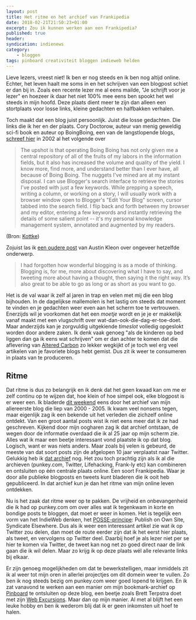 ```yaml
---
layout: post
title: Het ritme en het archief van Frankipedia
date: 2018-02-21T21:50:23+01:00
excerpt: Zou ik kunnen werken aan een Frankipedia? 
published: true
header:
syndication: indienews
category: 
    - bloggen
tags: pinboard creativiteit bloggen indieweb helden
---
```

Lieve lezers, vreest niet! Ik ben er nog steeds en ik ben nog altijd online. Echter, het leven haalt me soms in en het schrijven van een blogpost schiet er dan bij in. Zoals een recente lezer me al eens mailde, "Je schrijft voor je lezer" en hoezeer ik daar het niet 100% mee eens ben spookt het wel steeds in mijn hoofd. Deze plaats dient meer te zijn dan alleen een stortplaats voor losse links, kleine gedachten en halfbakken verhalen. 

Toch maakt dat een blog juist persoonlijk. Juist die losse gedachten. Die links die ik her en der plaats. Cory Doctorow, auteur van menig geweldig sci-fi book en auteur op BoingBoing, een van de langstlopende blogs, [schreef hier](http://archive.oreilly.com/pub/a/javascript/2002/01/01/cory.html) in 2002 al het volgende over

>The upshot is that operating Boing Boing has not only given me a central repository of all of the fruits of my labors in the information fields, but it also has increased the volume and quality of the yield. I know more, find more, and understand better than I ever have, all because of Boing Boing. 
>The nuggets I've mined are at my instant disposal. I can use Blogger's search interface to retrieve the stories I've posted with just a few keywords. While prepping a speech, writing a column, or working on a story, I will usually work with a browser window open to Blogger's "Edit Your Blog" screen, cursor tabbed into the search field. I flip back and forth between my browser and my editor, entering a few keywords and instantly retrieving the details of some salient point -- it's my personal knowledge management system, annotated and augmented by my readers. 

(Bron: [Kottke](https://kottke.org/18/02/why-do-we-forget-most-of-what-we-read-and-watch))

Zojuist las ik [een oudere post](https://austinkleon.com/2017/11/20/a-few-notes-on-daily-blogging/) van Austin Kleon over ongeveer hetzelfde onderwerp. 
>I had forgotten how wonderful blogging is as a mode of thinking. Blogging is, for me, more about discovering what I have to say, and tweeting more about having a thought, then saying it the right way. It’s also great to be able to go as long or as short as you want to go.

Het is de val waar ik zelf al jaren in trap en velen met mij die een blog bijhouden. In de dagelijkse mallemolen is het lastig om steeds dat moment te vinden en je gedachten weer even aan het scherm toe te vertrouwen. Enerzijds wil je voorkomen dat het een _moetje_ wordt en je je er makkelijk vanaf maakt met een vlugschrift over wat-dan-ook-die-dag-er-toe-doet. Maar anderzijds kan je zorgvuldig uitgekiende _timeslot_ volledig opgeslokt worden door andere zaken. Ik denk vaak genoeg "als de kinderen op bed liggen dan ga ik eens wat schrijven" om er dan achter te komen dat die aflevering van [Altered Carbon](https://en.wikipedia.org/wiki/Altered_Carbon_(TV_series)) zo lekker wegkijkt of je toch wel erg veel artikelen van je favoriete blogs hebt gemist. Dus zit ik weer te consumeren in plaats van te produceren. 

## Ritme

Dat ritme is dus zo belangrijk en ik denk dat het geen kwaad kan om me er zelf continu op te wijzen dat, hoe klein of hoe simpel ook, elke blogpost is er weer een. Ik bladerde [dit weekend](/pivot/) eens door het archief van mijn allereerste blog die liep van 2000 - 2005. Ik kwam veel nonsens tegen, maar eigenlijk zag ik een bekende uit het verleden die zichzelf online ontdekt. Van een groot aantal posts wist ik niet eens meer dat ik ze had geschreven. Kijkend door mijn oogharen zag ik dat archief ontstaan, de wegen door de informatie overdaad die ik al 25 jaar op mijn scherm zie. Alles wat ik maar een beetje interessant vond plaatste ik op dat blog. Logisch, want er was niets anders. Maar zoals bij velen is gebeurd, de meeste van dat soort posts zijn de afgelopen 10 jaar verplaatst naar Twitter. Gelukkig heb ik [dat archief](http://twitter.frankmeeuwsen.com/) nog. Het zou toch prachtig zijn als ik al die archieven (punkey.com, Twitter, Lifehacking, Frank-ly etc) kan combineren en ontsluiten op één centrale plaats online. Een soort Frankipedia. Waar je door alle publieke blogposts en tweets kunt bladeren die ik ooit heb gepubliceerd. In dat archief kun je dan het ritme van mijn online leven ontdekken. 

Nu is het zaak dat ritme weer op te pakken. De vrijheid en onbevangenheid die ik had op punkey.com om over alles wat ik tegenkwam in korte en bondige posts te bloggen, dat moet er weer in komen. Het is tegelijk een vorm van het IndieWeb denken, het [POSSE-principe](/POSSE-en-PESOS/): Publish on Own Site, Syndicate Elsewhere. Dus als ik weer een interessant artikel zie wat ik op Twitter zou delen, dan moet de route eerder zijn dat ik het eerst hier plaats, als tweet, en vervolgens op Twitter deel. Daarbij hoef je als lezer niet per se hier te komen via Twitter, de tweet kan nog net zo goed direct naar de link gaan die ik wil delen. Maar zo krijg ik op deze plaats wél alle relevante links bij elkaar. 

Er zijn genoeg mogelijkheden om dat te bewerkstelligen, maar inmiddels zit ik al weer tot mijn oren in allerlei projectjes om dit domein weer te vullen. Zo ben ik nog steeds bezig om punkey.com weer goed lopend te krijgen. En ik zat vanavond te werken aan een manier om mijn bookmark-archief op [Pinboard](https://pinboard.in/u:frankmeeuwsen/) te ontsluiten op deze blog, een beetje zoals Brett Terpstra doet met zijn [Web Excursions](http://brettterpstra.com/2013/01/15/a-web-excursions-system-for-static-blogs/). Maar dan op mijn manier. Al met al blijft het een leuke hobby en ben ik wederom blij dat ik er geen inkomsten uit hoef te halen. 